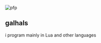 ![pfp](https://user-images.githubusercontent.com/43718755/140663619-77d5db91-c493-464c-8af6-352751a598e0.jpg)
## galhals
i program mainly in Lua and other languages
